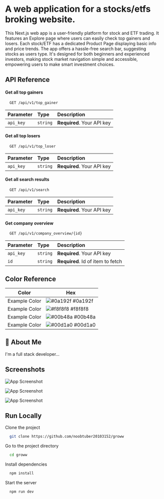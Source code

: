 
# A web application for a stocks/etfs broking website.




This Next.js web app is a user-friendly platform for stock and ETF trading. It features an Explore page where users can easily check top gainers and losers. Each stock/ETF has a dedicated Product Page displaying basic info and price trends. The app offers a hassle-free search bar, suggesting stocks as users type. It's designed for both beginners and experienced investors, making stock market navigation simple and accessible, empowering users to make smart investment choices.

## API Reference

#### Get all top gainers

```http
  GET /api/v1/top_gainer
```

| Parameter | Type     | Description                |
| :-------- | :------- | :------------------------- |
| `api_key` | `string` | **Required**. Your API key |

#### Get all top losers

```http
  GET /api/v1/top_loser
```

| Parameter | Type     | Description                       |
| :-------- | :------- | :-------------------------------- |
| `api_key`      | `string` | **Required**. Your API key|

#### Get all search results

```http
  GET /api/v1/search
```

| Parameter | Type     | Description                       |
| :-------- | :------- | :-------------------------------- |
| `api_key`      | `string` | **Required**. Your API key|


#### Get company overview

```http
  GET /api/v1/company_overview/{id}
```

| Parameter | Type     | Description                       |
| :-------- | :------- | :-------------------------------- |
| `api_key`      | `string` | **Required**. Your API key|
| `id`      | `string` | **Required**. Id of item to fetch|



## Color Reference

| Color             | Hex                                                                |
| ----------------- | ------------------------------------------------------------------ |
| Example Color | ![#0a192f](https://via.placeholder.com/10/0a192f?text=+) #0a192f |
| Example Color | ![#f8f8f8](https://via.placeholder.com/10/f8f8f8?text=+) #f8f8f8 |
| Example Color | ![#00b48a](https://via.placeholder.com/10/00b48a?text=+) #00b48a |
| Example Color | ![#00d1a0](https://via.placeholder.com/10/00b48a?text=+) #00d1a0 |




## 🚀 About Me
I'm a full stack developer...



    
## Screenshots

![App Screenshot](https://github.com/Binita-tech/Binita-tech/assets/78761614/7d3958c8-e167-4164-8397-f834284e60b2)

![App Screenshot](https://github.com/Binita-tech/Binita-tech/assets/78761614/5ccb92a3-1910-444a-bcb5-eae4f15352e9)

![App Screenshot](https://github.com/Binita-tech/Binita-tech/assets/78761614/99a8b000-4403-4b50-97b0-a4bf69c8e9c2)




## Run Locally

Clone the project

```bash
  git clone https://github.com/noobtuber20103152/groww
```

Go to the project directory

```bash
  cd groww
```

Install dependencies

```bash
  npm install
```

Start the server

```bash
  npm run dev
```

